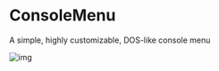 # ConsoleMenu
A simple, highly customizable, DOS-like console menu

![img](https://raw.githubusercontent.com/lechu445/ConsoleMenu/master/preview.gif)